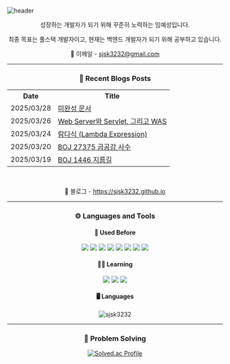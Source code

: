 ![header](https://capsule-render.vercel.app/api?type=rect&color=gradient&customColorList=3&height=200&section=header&text=About%20Me&desc=Hi!%20I'm%20Yesung%20Lim&animation=twinkling&descAlignY=80)

<div align='center'>
성장하는 개발자가 되기 위해 꾸준히 노력하는 임예성입니다.

최종 목표는 풀스택 개발자이고, 현재는 백엔드 개발자가 되기 위해 공부하고 있습니다.

📧 이메일 - sjsk3232@gmail.com
</div>

---

<div align='center'>
  <h3>📑 Recent Blogs Posts</h3>

  <table>
    <tr>
      <th>Date</th>
      <th>Title</th>
    </tr>
<!-- BLOG-POST-LIST:START --><tr><td>2025/03/28</td><td><a href='https://sjsk3232.github.io/posts/incomplete-test/'>미완성 문서</a></td></tr>
<tr><td>2025/03/26</td><td><a href='https://sjsk3232.github.io/posts/web-was/'>Web Server와 Servlet, 그리고 WAS</a></td></tr>
<tr><td>2025/03/24</td><td><a href='https://sjsk3232.github.io/posts/lambda/'>람다식 &lpar;Lambda Expression&rpar;</a></td></tr>
<tr><td>2025/03/20</td><td><a href='https://sjsk3232.github.io/posts/BOJ-27375/'>BOJ 27375 금공강 사수</a></td></tr>
<tr><td>2025/03/19</td><td><a href='https://sjsk3232.github.io/posts/BOJ-1446/'>BOJ 1446 지름길</a></td></tr>
<!-- BLOG-POST-LIST:END -->
  </table>
  <br>
  
  📝 블로그 - https://sjsk3232.github.io
</div>

---

<div align='center'>
<h3>⚙️ Languages and Tools</h3>

<h4>🔧 Used Before</h4>
<p>
  <img src="https://img.shields.io/badge/React-61DAFB?style=for-the-badge&logo=React&logoColor=black"/>
  <img src="https://img.shields.io/badge/node.js-5FA04E?style=for-the-badge&logo=nodedotjs&logoColor=black"/>
  <img src="https://img.shields.io/badge/elasticstack-005571?style=for-the-badge&logo=elasticstack&logoColor=white"/>
  <img src="https://img.shields.io/badge/mongodb-47A248?style=for-the-badge&logo=mongodb&logoColor=white"/>
  <img src="https://img.shields.io/badge/mysql-4479A1?style=for-the-badge&logo=mysql&logoColor=white"/>
  <img src="https://img.shields.io/badge/redis-FF4438?style=for-the-badge&logo=redis&logoColor=white"/>
  <img src="https://img.shields.io/badge/GCP-4285F4?style=for-the-badge&logo=googlecloud&logoColor=white"/>
  <img src="https://img.shields.io/badge/AWS-FF9900?style=for-the-badge&logo=amazonwebservices&logoColor=black"/>
</p>

<h4>✍🏻 Learning</h4>
<p>
  <img src="https://img.shields.io/badge/spring-6DB33F?style=for-the-badge&logo=spring&logoColor=white"/>
  <img src="https://img.shields.io/badge/docker-2496ED?style=for-the-badge&logo=docker&logoColor=white"/>
  <img src="https://img.shields.io/badge/kubernetes-326CE5?style=for-the-badge&logo=kubernetes&logoColor=white"/>
</p>

<h4>🖥️ Languages</h4>
<p><img align="center" src="https://github-readme-stats.vercel.app/api/top-langs?username=sjsk3232&show_icons=true&locale=en&langs_count=4" alt="sjsk3232" /></p>
</div>

---

<div align='center'>
<h3>💯 Problem Solving</h3>

[![Solved.ac Profile](http://mazassumnida.wtf/api/v2/generate_badge?boj=sjsk3232)](https://solved.ac/sjsk3232/)
</div>
